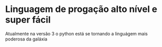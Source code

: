 # Linguagem de progação alto nível e super fácil
Atualmente na versão 3 o python está se tornando
a linguágem mais poderosa da galáxia
